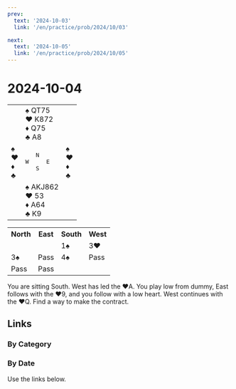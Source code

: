 ```yaml
---
prev:
  text: '2024-10-03'
  link: '/en/practice/prob/2024/10/03'

next:
  text: '2024-10-05'
  link: '/en/practice/prob/2024/10/05'
---
```


# 2024-10-04

<table class="deal">
	<tr>
		<td></td>
		<td>♠ QT75<br>♥ K872<br>♦ Q75<br>♣ A8</td>
		<td></td>
	</tr>
	<tr>
		<td>♠ <br>♥ <br>♦ <br>♣ </td>
		<td><pre>   N<br>W     E<br>   S</pre></td>
		<td>♠ <br>♥ <br>♦ <br>♣ </td>
	</tr>
	<tr>
		<td></td>
		<td>♠ AKJ862<br>♥ 53<br>♦ A64<br>♣ K9</td>
		<td></td>
	</tr>
</table>

<table class="auction">
	<tr>
		<th>North</th>
		<th>East</th>
		<th>South</th>
		<th>West</th>
	</tr>
	<tr>
		<td></td>
		<td></td>
		<td>1♠</td>
		<td>3♥</td>
	</tr>
	<tr>
		<td>3♠</td>
		<td>Pass</td>
		<td>4♠</td>
		<td>Pass</td>
	</tr>
	<tr>
		<td>Pass</td>
		<td>Pass</td>
		<td></td>
		<td></td>
	</tr>
</table>

You are sitting South. West has led the ♥A. You play low from dummy, East follows with the ♥9, and you follow with a low heart. West continues with the ♥Q. Find a way to make the contract.

## Links

[<Badge type="tip" text="Check Solution"/>](/en/learning/prob/2024/10/04)

### By Category

[<Badge type="tip" text="<--"/>](/en/practice/prob/2024/10/03)
[<Badge type="tip" text="Calendar"/>](/en/practice/calendar/2024/10)
[<Badge type="info" text="-->"/>](/en/practice/prob/2024/10/04#links)

### By Date

Use the links below.